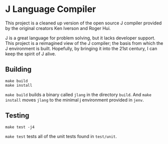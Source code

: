 J Language Compiler
===================
This project is a cleaned up version of the open source J compiler provided by
the original creators Ken Iverson and Roger Hui.

J is a great language for problem solving, but it lacks developer support. This
project is a reimagined view of the J compiler; the basis from which the J
environment is built. Hopefully, by bringing it into the 21st century, I can
keep the spirit of J alive.

Building
--------

	make build
	make install

`make build` builds a binary called `jlang` in the directory `build`. And `make
install` moves `jlang` to the minimal j environment provided in `jenv`.

Testing
-------

	make test -j4

`make test` tests all of the unit tests found in `test/unit`.

